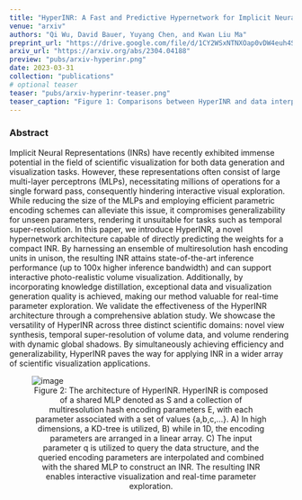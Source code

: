 ```yaml
---
title: "HyperINR: A Fast and Predictive Hypernetwork for Implicit Neural Representations via Knowledge Distillation"
venue: "arxiv"
authors: "Qi Wu, David Bauer, Yuyang Chen, and Kwan Liu Ma"
preprint_url: "https://drive.google.com/file/d/1CY2WSxNTNXOap0vDW4euh4S6xJQf8UE7/view?usp=sharing"
arxiv_url: "https://arxiv.org/abs/2304.04188"
preview: "pubs/arxiv-hyperinr.png"
date: 2023-03-31
collection: "publications"
# optional teaser
teaser: "pubs/arxiv-hyperinr-teaser.png"
teaser_caption: "Figure 1: Comparisons between HyperINR and data interpolation for the temporal super-resolution task using the vortices dataset. Listed timesteps are midpoints of different interpolation intervals. HyperINR can directly predict the weights of a regular implicit neural representation (INR) for unseen parameters. The predicted INR is in general more accurate than data interpolation results and can support interactive volumetric path tracing."
---
```


### Abstract

Implicit Neural Representations (INRs) have recently exhibited immense potential in the field of scientific visualization for both data generation and visualization tasks. However, these representations often consist of large multi-layer perceptrons (MLPs), necessitating millions of operations for a single forward pass, consequently hindering interactive visual exploration. While reducing the size of the MLPs and employing efficient parametric encoding schemes can alleviate this issue, it compromises generalizability for unseen parameters, rendering it unsuitable for tasks such as temporal super-resolution. In this paper, we introduce HyperINR, a novel hypernetwork architecture capable of directly predicting the weights for a compact INR. By harnessing an ensemble of multiresolution hash encoding units in unison, the resulting INR attains state-of-the-art inference performance (up to 100x higher inference bandwidth) and can support interactive photo-realistic volume visualization. Additionally, by incorporating knowledge distillation, exceptional data and visualization generation quality is achieved, making our method valuable for real-time parameter exploration. We validate the effectiveness of the HyperINR architecture through a comprehensive ablation study. We showcase the versatility of HyperINR across three distinct scientific domains: novel view synthesis, temporal super-resolution of volume data, and volume rendering with dynamic global shadows. By simultaneously achieving efficiency and generalizability, HyperINR paves the way for applying INR in a wider array of scientific visualization applications.

<!-- adding a comment here to avoid being captured by sitemap -->

<figure>
<img src="/images/pubs/arxiv-hyperinr-teaser-2.png" alt="image">
<figcaption align = "center">Figure 2: The architecture of HyperINR. HyperINR is composed of a shared MLP denoted as S and a collection of multiresolution hash encoding parameters E, with each parameter associated with a set of values {a,b,c,...}. A) In high dimensions, a KD-tree is utilized, B) while in 1D, the encoding parameters are arranged in a linear array. C) The input parameter q is utilized to query the data structure, and the queried encoding parameters are interpolated and combined with the shared MLP to construct an INR. The resulting INR enables interactive visualization and real-time parameter exploration.</figcaption>
</figure>
